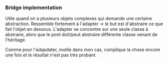 ### Bridge implementation

Utile quand on a plusieurs objets complexes qui demande une certaine abstraction.
Ressemble fortement à l'adapter -> le but est d'abstraire ce que fait l'objet en dessous.
L'adapter se concentre sur une seule classe à abstraire, alors que le pont doit/peut abstraire différente classe venant
de l'héritage.

Comme pour l'adapdater, inutile dans mon cas, complique la chose encore une fois et le résultat n'est pas très probant.
